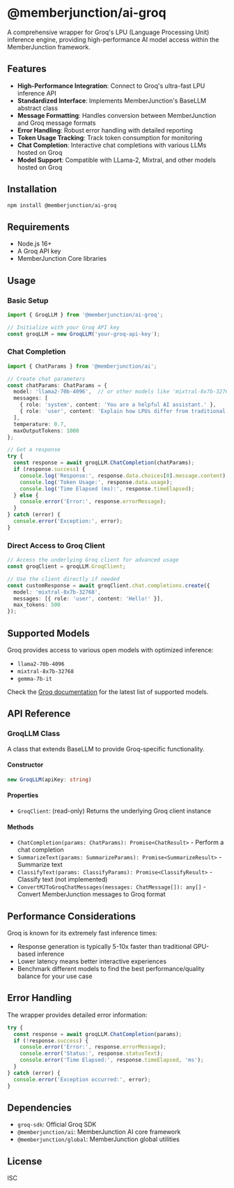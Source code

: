 # @memberjunction/ai-groq

A comprehensive wrapper for Groq's LPU (Language Processing Unit) inference engine, providing high-performance AI model access within the MemberJunction framework.

## Features

- **High-Performance Integration**: Connect to Groq's ultra-fast LPU inference API
- **Standardized Interface**: Implements MemberJunction's BaseLLM abstract class
- **Message Formatting**: Handles conversion between MemberJunction and Groq message formats
- **Error Handling**: Robust error handling with detailed reporting
- **Token Usage Tracking**: Track token consumption for monitoring
- **Chat Completion**: Interactive chat completions with various LLMs hosted on Groq
- **Model Support**: Compatible with LLama-2, Mixtral, and other models hosted on Groq

## Installation

```bash
npm install @memberjunction/ai-groq
```

## Requirements

- Node.js 16+
- A Groq API key
- MemberJunction Core libraries

## Usage

### Basic Setup

```typescript
import { GroqLLM } from '@memberjunction/ai-groq';

// Initialize with your Groq API key
const groqLLM = new GroqLLM('your-groq-api-key');
```

### Chat Completion

```typescript
import { ChatParams } from '@memberjunction/ai';

// Create chat parameters
const chatParams: ChatParams = {
  model: 'llama2-70b-4096',  // or other models like 'mixtral-8x7b-32768'
  messages: [
    { role: 'system', content: 'You are a helpful AI assistant.' },
    { role: 'user', content: 'Explain how LPUs differ from traditional GPUs for AI inference.' }
  ],
  temperature: 0.7,
  maxOutputTokens: 1000
};

// Get a response
try {
  const response = await groqLLM.ChatCompletion(chatParams);
  if (response.success) {
    console.log('Response:', response.data.choices[0].message.content);
    console.log('Token Usage:', response.data.usage);
    console.log('Time Elapsed (ms):', response.timeElapsed);
  } else {
    console.error('Error:', response.errorMessage);
  }
} catch (error) {
  console.error('Exception:', error);
}
```

### Direct Access to Groq Client

```typescript
// Access the underlying Groq client for advanced usage
const groqClient = groqLLM.GroqClient;

// Use the client directly if needed
const customResponse = await groqClient.chat.completions.create({
  model: 'mixtral-8x7b-32768',
  messages: [{ role: 'user', content: 'Hello!' }],
  max_tokens: 500
});
```

## Supported Models

Groq provides access to various open models with optimized inference:

- `llama2-70b-4096`
- `mixtral-8x7b-32768`
- `gemma-7b-it`

Check the [Groq documentation](https://console.groq.com/docs/models) for the latest list of supported models.

## API Reference

### GroqLLM Class

A class that extends BaseLLM to provide Groq-specific functionality.

#### Constructor

```typescript
new GroqLLM(apiKey: string)
```

#### Properties

- `GroqClient`: (read-only) Returns the underlying Groq client instance

#### Methods

- `ChatCompletion(params: ChatParams): Promise<ChatResult>` - Perform a chat completion
- `SummarizeText(params: SummarizeParams): Promise<SummarizeResult>` - Summarize text
- `ClassifyText(params: ClassifyParams): Promise<ClassifyResult>` - Classify text (not implemented)
- `ConvertMJToGroqChatMessages(messages: ChatMessage[]): any[]` - Convert MemberJunction messages to Groq format

## Performance Considerations

Groq is known for its extremely fast inference times:

- Response generation is typically 5-10x faster than traditional GPU-based inference
- Lower latency means better interactive experiences
- Benchmark different models to find the best performance/quality balance for your use case

## Error Handling

The wrapper provides detailed error information:

```typescript
try {
  const response = await groqLLM.ChatCompletion(params);
  if (!response.success) {
    console.error('Error:', response.errorMessage);
    console.error('Status:', response.statusText);
    console.error('Time Elapsed:', response.timeElapsed, 'ms');
  }
} catch (error) {
  console.error('Exception occurred:', error);
}
```

## Dependencies

- `groq-sdk`: Official Groq SDK
- `@memberjunction/ai`: MemberJunction AI core framework
- `@memberjunction/global`: MemberJunction global utilities

## License

ISC